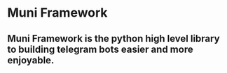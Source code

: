 # Muni Framework
## Muni Framework is the python high level library to building telegram bots easier and more enjoyable.